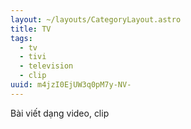 ```yaml
---
layout: ~/layouts/CategoryLayout.astro
title: TV
tags:
  - tv
  - tivi
  - television
  - clip
uuid: m4jzI0EjUW3q0pM7y-NV-
---
```

B﻿ài viết dạng video, clip